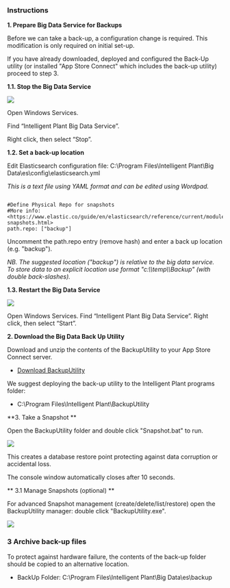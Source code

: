 ### Instructions

**1. Prepare Big Data Service for Backups**

Before we can take a back-up, a configuration change is required. This
modification is only required on initial set-up.

If you have already downloaded, deployed and configured the Back-Up
utility (or installed "App Store Connect" which includes the back-up
utility) proceed to step 3.

**1.1. Stop the Big Data Service**

![](/app_store_connect/backup00.png)

Open Windows Services.

Find “Intelligent Plant Big Data Service”.

Right click, then select “Stop”.

**1.2. Set a back-up location**

Edit Elasticsearch configuration file: C:\\Program Files\\Intelligent
Plant\\Big Data\\es\\config\\elasticsearch.yml

*This is a text file using YAML format and can be edited using Wordpad.*

``` 

#Define Physical Repo for snapshots
#More info: <https://www.elastic.co/guide/en/elasticsearch/reference/current/modules-snapshots.html>
path.repo: ["backup"]

```

Uncomment the path.repo entry (remove hash) and enter a back up location
(e.g. "backup").

*NB. The suggested location ("backup") is relative to the big data
service. To store data to an explicit location use format
"c:\\\\temp\\\\Backup" (with double back-slashes).*

**1.3. Restart the Big Data Service**

![](/app_store_connect/backup02.png)

Open Windows Services. Find “Intelligent Plant Big Data Service”. Right
click, then select “Start”.

**2. Download the Big Data Back Up Utility**

Download and unzip the contents of the BackupUtility to your App Store
Connect server.

  - [Download
    BackupUtility](https://appstore.intelligentplant.com/nuget/downloads/BackupUtility.zip)

We suggest deploying the back-up utility to the Intelligent Plant
programs folder:

  - C:\\Program Files\\Intelligent Plant\\BackupUtility

\*\*3. Take a Snapshot \*\*

Open the BackupUtility folder and double click "Snapshot.bat" to run.

![](/app_store_connect/backup01.png)

This creates a database restore point protecting against data corruption
or accidental loss.

The console window automatically closes after 10 seconds.

\*\* 3.1 Manage Snapshots (optional) \*\*

For advanced Snapshot management (create/delete/list/restore) open the
BackupUtility manager: double click "BackupUtility.exe".

![](/app_store_connect/backup04.png)

### 3 Archive back-up files

To protect against hardware failure, the contents of the back-up folder
should be copied to an alternative location.

  - BackUp Folder: C:\\Program Files\\Intelligent Plant\\Big
    Data\\es\\backup
